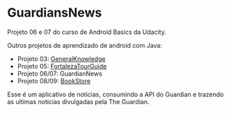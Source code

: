 # GuardiansNews

Projeto 06 e 07 do curso de Android Basics da Udacity.

Outros projetos de aprendizado de android com Java:
- Projeto 03: [GeneralKnowledge](https://github.com/abelpinheiro/GeneralKnowledge)
- Projeto 05: [FortalezaTourGuide](https://github.com/abelpinheiro/FortalezaTourGuide)
- Projeto 06/07: GuardianNews
- Projeto 08/09: [BookStore](https://github.com/abelpinheiro/BookStore)

Esse é um aplicativo de noticias, consumindo a API do Guardian e trazendo as ultimas notícias divulgadas pela The Guardian.
